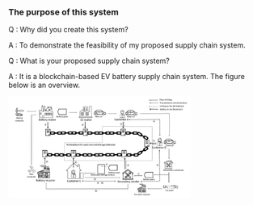 ### The purpose of this system

Q : Why did you create this system?

A : To demonstrate the feasibility of my proposed supply chain system.

Q : What is your proposed supply chain system?

A : It is a blockchain-based EV battery supply chain system. The figure below is an overview.

<img src="./images/bsc-overview.png" width="360px">
